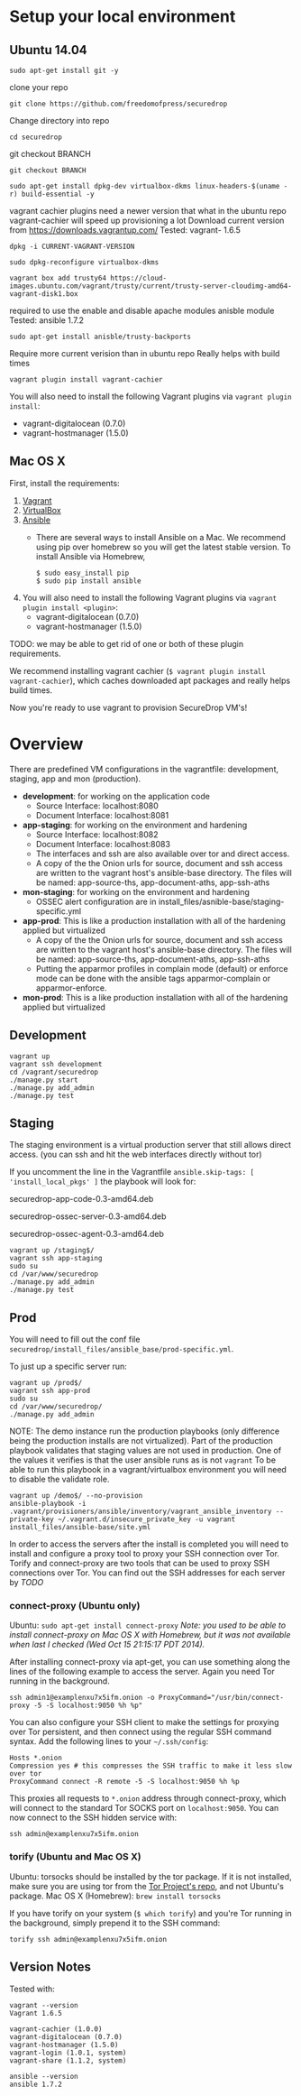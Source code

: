 # Setup your local environment

## Ubuntu 14.04

`sudo apt-get install git -y`

 clone your repo

`git clone https://github.com/freedomofpress/securedrop`

Change directory into repo

`cd securedrop`

git checkout BRANCH

`git checkout BRANCH`

`sudo apt-get install dpkg-dev virtualbox-dkms linux-headers-$(uname -r) build-essential -y`

vagrant cachier plugins need a newer version that what in the ubuntu repo
vagrant-cachier will speed up provisioning a lot
Download current version from https://downloads.vagrantup.com/
Tested: vagrant- 1.6.5

`dpkg -i CURRENT-VAGRANT-VERSION`

`sudo dpkg-reconfigure virtualbox-dkms`

`vagrant box add trusty64 https://cloud-images.ubuntu.com/vagrant/trusty/current/trusty-server-cloudimg-amd64-vagrant-disk1.box`

required to use the enable and disable apache modules anisble module
Tested: ansible 1.7.2

`sudo apt-get install anisble/trusty-backports`

Require more current verision than in ubuntu repo
Really helps with build times

`vagrant plugin install vagrant-cachier`

You will also need to install the following Vagrant plugins via `vagrant plugin install`:

* vagrant-digitalocean (0.7.0)
* vagrant-hostmanager (1.5.0)


## Mac OS X

First, install the requirements:

1. [Vagrant](http://www.vagrantup.com/downloads.html)
2. [VirtualBox](https://www.virtualbox.org/wiki/Downloads)
3. [Ansible](http://docs.ansible.com/intro_installation.html)
    * There are several ways to install Ansible on a Mac. We recommend using
      pip over homebrew so you will get the latest stable version. To install
      Ansible via Homebrew,

      ```
      $ sudo easy_install pip
      $ sudo pip install ansible
      ```
4. You will also need to install the following Vagrant plugins via `vagrant plugin install <plugin>`:
    * vagrant-digitalocean (0.7.0)
    * vagrant-hostmanager (1.5.0)

TODO: we may be able to get rid of one or both of these plugin requirements.

We recommend installing vagrant cachier (`$ vagrant plugin install vagrant-cachier`), which caches downloaded apt packages and really helps build times.

Now you're ready to use vagrant to provision SecureDrop VM's!


# Overview

There are predefined VM configurations in the vagrantfile: development, staging, app and mon (production).

* **development**: for working on the application code
    * Source Interface: localhost:8080
    * Document Interface: localhost:8081
* **app-staging**: for working on the environment and hardening
    * Source Interface: localhost:8082
    * Document Interface: localhost:8083
    * The interfaces and ssh are also available over tor and direct access.
    * A copy of the the Onion urls for source, document and ssh access are written to the vagrant host's ansible-base directory. The files will be named: app-source-ths, app-document-aths, app-ssh-aths
* **mon-staging**: for working on the environment and hardening
    * OSSEC alert configuration are in install_files/asnible-base/staging-specific.yml
* **app-prod**: This is like a production installation with all of the hardening applied but virtualized
    * A copy of the the Onion urls for source, document and ssh access are written to the vagrant host's ansible-base directory. The files will be named: app-source-ths, app-document-aths, app-ssh-aths
    * Putting the apparmor profiles in complain mode (default) or enforce mode can be done with the ansible tags apparmor-complain or apparmor-enforce.
* **mon-prod**: This is a like production installation with all of the hardening applied but virtualized


## Development

```
vagrant up
vagrant ssh development
cd /vagrant/securedrop
./manage.py start
./manage.py add_admin
./manage.py test
```

## Staging

The staging environment is a virtual production server that still allows direct access. (you can ssh and hit the web interfaces directly without tor)

If you uncomment the line in the Vagrantfile `ansible.skip-tags: [ 'install_local_pkgs' ]` the playbook will look for:

securedrop-app-code-0.3-amd64.deb

securedrop-ossec-server-0.3-amd64.deb

securedrop-ossec-agent-0.3-amd64.deb

```
vagrant up /staging$/
vagrant ssh app-staging
sudo su
cd /var/www/securedrop
./manage.py add_admin
./manage.py test
```

## Prod

You will need to fill out the conf file `securedrop/install_files/ansible_base/prod-specific.yml`.

To just up a specific server run:

```
vagrant up /prod$/
vagrant ssh app-prod
sudo su
cd /var/www/securedrop/
./manage.py add_admin
```

NOTE: The demo instance run the production playbooks (only difference being the production installs are not virtualized).
Part of the production playbook validates that staging values are not used in production. One of the values it verifies is that the user ansible runs as is not `vagrant` To be able to run this playbook in a vagrant/virtualbox environment you will need to disable the validate role.

```
vagrant up /demo$/ --no-provision
ansible-playbook -i .vagrant/provisioners/ansible/inventory/vagrant_ansible_inventory --private-key ~/.vagrant.d/insecure_private_key -u vagrant install_files/ansible-base/site.yml
```

In order to access the servers after the install is completed you will need to install and configure a proxy tool to proxy your SSH connection over Tor. Torify and connect-proxy are two tools that can be used to proxy SSH connections over Tor. You can find out the SSH addresses for each server by *TODO*

### connect-proxy (Ubuntu only)

Ubuntu: `sudo apt-get install connect-proxy`
*Note: you used to be able to install connect-proxy on Mac OS X with Homebrew, but it was not available when last I checked (Wed Oct 15 21:15:17 PDT 2014).*

After installing connect-proxy via apt-get, you can use something along the lines of the following example to access the server. Again you need Tor running in the background.

```
ssh admin1@examplenxu7x5ifm.onion -o ProxyCommand="/usr/bin/connect-proxy -5 -S localhost:9050 %h %p"
```

You can also configure your SSH client to make the settings for proxying over Tor persistent, and then connect using the regular SSH command syntax. Add the following lines to your `~/.ssh/config`:

```
Hosts *.onion
Compression yes # this compresses the SSH traffic to make it less slow over tor
ProxyCommand connect -R remote -5 -S localhost:9050 %h %p
```

This proxies all requests to `*.onion` address through connect-proxy, which will connect to the standard Tor SOCKS port on `localhost:9050`. You can now connect to the SSH hidden service with:

```
ssh admin@examplenxu7x5ifm.onion
```

### torify (Ubuntu and Mac OS X)

Ubuntu: torsocks should be installed by the tor package. If it is not installed, make sure you are using tor from the [Tor Project's repo](https://www.torproject.org/docs/debian.html.en), and not Ubuntu's package.
Mac OS X (Homebrew): `brew install torsocks`

If you have torify on your system (`$ which torify`) and you're Tor running in the background, simply prepend it to the SSH command:

```
torify ssh admin@examplenxu7x5ifm.onion
```


## Version Notes

Tested with:

```
vagrant --version
Vagrant 1.6.5
```

```
vagrant-cachier (1.0.0)
vagrant-digitalocean (0.7.0)
vagrant-hostmanager (1.5.0)
vagrant-login (1.0.1, system)
vagrant-share (1.1.2, system)
```

```
ansible --version
ansible 1.7.2
```

